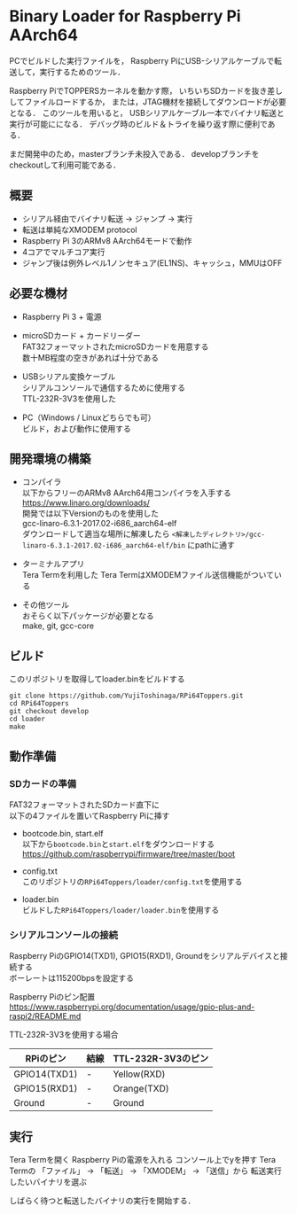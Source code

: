 # Binary Loader for Raspberry Pi AArch64

PCでビルドした実行ファイルを，
Raspberry PiにUSB-シリアルケーブルで転送して，実行するためのツール．

Raspberry PiでTOPPERSカーネルを動かす際，
いちいちSDカードを抜き差ししてファイルロードするか，
または，JTAG機材を接続してダウンロードが必要となる．
このツールを用いると，
USBシリアルケーブル一本でバイナリ転送と実行が可能にになる．
デバッグ時のビルド＆トライを繰り返す際に便利である．

まだ開発中のため，masterブランチ未投入である．
developブランチをcheckoutして利用可能である．

## 概要

 - シリアル経由でバイナリ転送 -> ジャンプ -> 実行
 - 転送は単純なXMODEM protocol
 - Raspberry Pi 3のARMv8 AArch64モードで動作
 - 4コアでマルチコア実行
 - ジャンプ後は例外レベル1ノンセキュア(EL1NS)、キャッシュ，MMUはOFF

## 必要な機材

 - Raspberry Pi 3 + 電源
 
 - microSDカード + カードリーダー  
 FAT32フォーマットされたmicroSDカードを用意する  
 数十MB程度の空きがあれば十分である
 
 - USBシリアル変換ケーブル  
 シリアルコンソールで通信するために使用する  
 TTL-232R-3V3を使用した

 - PC（Windows / Linuxどちらでも可）  
 ビルド，および動作に使用する

## 開発環境の構築

 - コンパイラ  
 以下からフリーのARMv8 AArch64用コンパイラを入手する  
 https://www.linaro.org/downloads/  
 開発では以下Versionのものを使用した  
 gcc-linaro-6.3.1-2017.02-i686_aarch64-elf  
 ダウンロードして適当な場所に解凍したら
 ```<解凍したディレクトリ>/gcc-linaro-6.3.1-2017.02-i686_aarch64-elf/bin```
 にpathに通す

 - ターミナルアプリ  
 Tera Termを利用した
 Tera TermはXMODEMファイル送信機能がついている

 - その他ツール  
 おそらく以下パッケージが必要となる  
 make, git, gcc-core

## ビルド

このリポジトリを取得してloader.binをビルドする
```
git clone https://github.com/YujiToshinaga/RPi64Toppers.git
cd RPi64Toppers
git checkout develop
cd loader
make
```

## 動作準備

### SDカードの準備

FAT32フォーマットされたSDカード直下に  
以下の4ファイルを置いてRaspberry Piに挿す

 - bootcode.bin, start.elf  
 以下から```bootcode.bin```と```start.elf```をダウンロードする  
 https://github.com/raspberrypi/firmware/tree/master/boot

 - config.txt  
 このリポジトリの```RPi64Toppers/loader/config.txt```を使用する
 
 - loader.bin  
 ビルドした```RPi64Toppers/loader/loader.bin```を使用する

### シリアルコンソールの接続

Raspberry PiのGPIO14(TXD1), GPIO15(RXD1), Groundをシリアルデバイスと接続する  
ボーレートは115200bpsを設定する

Raspberry Piのピン配置  
https://www.raspberrypi.org/documentation/usage/gpio-plus-and-raspi2/README.md

TTL-232R-3V3を使用する場合

RPiのピン | 結線 | TTL-232R-3V3のピン
---|---|---
GPIO14(TXD1) | - | Yellow(RXD)
GPIO15(RXD1) | - | Orange(TXD)
Ground | - | Ground |

## 実行

Tera Termを開く
Raspberry Piの電源を入れる
コンソール上でyを押す
Tera Termの 「ファイル」 -> 「転送」 -> 「XMODEM」 -> 「送信」から
転送実行したいバイナリを選ぶ

しばらく待つと転送したバイナリの実行を開始する．

